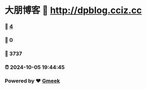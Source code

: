 # 大朋博客 :link: http://dpblog.cciz.cc 
### :page_facing_up: [4](http://dpblog.cciz.cc/tag.html) 
### :speech_balloon: 0 
### :hibiscus: 3737 
### :alarm_clock: 2024-10-05 19:44:45 
### Powered by :heart: [Gmeek](https://github.com/Meekdai/Gmeek)
